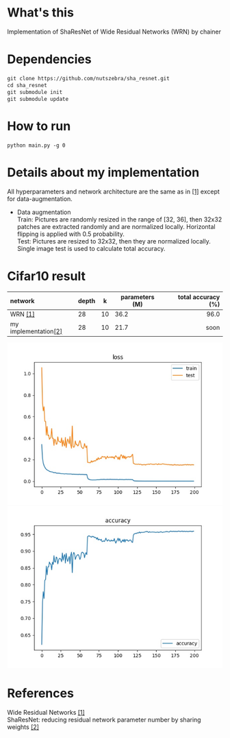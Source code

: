 # What's this
Implementation of ShaResNet of Wide Residual Networks (WRN) by chainer  

# Dependencies

    git clone https://github.com/nutszebra/sha_resnet.git
    cd sha_resnet
    git submodule init
    git submodule update

# How to run
    python main.py -g 0

# Details about my implementation
All hyperparameters and network architecture are the same as in [[1]][Paper] except for data-augmentation.  

* Data augmentation  
Train: Pictures are randomly resized in the range of [32, 36], then 32x32 patches are extracted randomly and are normalized locally. Horizontal flipping is applied with 0.5 probability.  
Test: Pictures are resized to 32x32, then they are normalized locally. Single image test is used to calculate total accuracy.  

# Cifar10 result  
| network                        | depth | k  | parameters (M) | total accuracy (%) |
|:-------------------------------|-------|----|----------------|-------------------:|
| WRN [[1]][Paper]               | 28    | 10 |     36.2       |      96.0          |
| my implementation[[2]][Paper2] | 28    | 10 |     21.7       |      soon          |


<img src="https://github.com/nutszebra/sha_resnet/blob/master/loss.jpg" alt="loss" title="loss">
<img src="https://github.com/nutszebra/sha_resnet/blob/master/accuracy.jpg" alt="total accuracy" title="total accuracy">

# References
Wide Residual Networks [[1]][Paper]  
ShaResNet: reducing residual network parameter number by sharing weights [[2]][Paper2]

[paper]: https://arxiv.org/abs/1605.07146 "Paper"
[paper2]: https://arxiv.org/abs/1702.08782 "Paper2"
